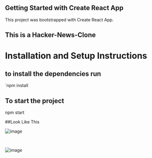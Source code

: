 ## Getting Started with Create React App

This project was bootstrapped with Create React App.



## This is a Hacker-News-Clone


# Installation and Setup Instructions

## to install the dependencies run

`npm install

## To start the project

npm start

##Look Like This

![image](https://user-images.githubusercontent.com/101393695/198740016-e38d5065-7060-496f-a8dd-c989f3f6456f.png)

<br>

![image](https://user-images.githubusercontent.com/101393695/198740082-890fd45f-74a3-495e-92e0-e1d854a98ce0.png)
